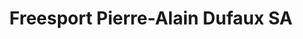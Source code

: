 ---
title: "Freesport Pierre-Alain Dufaux SA"
url: /granges-paccot/freesport-pierre-alain-dufaux-sa/
shop: Waffen
---